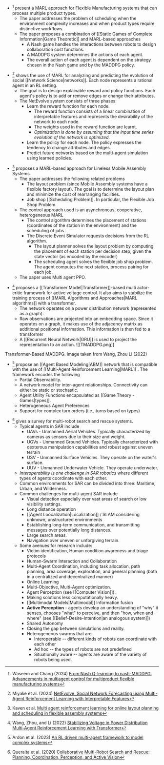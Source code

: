 * [^Waseem_2024] present a MARL approach for Flexible Manufacturing systems that can process multiple product types. 
	* The paper addresses the problem of scheduling when the environment complexity increases and when product types require distinctive workflows.
	* The paper proposes a combination of [[Static Games of Complete Information|Game Theoretic]] and MARL-based approaches 
		* A Nash game handles the interactions between robots to design collaboration cost functions.
		* A MADDPG system determines the actions of each agent. 
		* The overall action of each agent is dependent on the strategy chosen in the Nash game and by the MADDPG policy. 

[^Waseem_2024]: Waseem and Chang (2024) [From Nash Q-learning to nash-MADDPG: Advancements in multiagent control for multiproduct flexible manufacturing systems](https://www.sciencedirect.com/science/article/pii/S0278612524000530)

* [^miyake_2024] shows the use of MARL for analyzing and predicting the evolution of social [[Network Science|networks]].  Each node represents a rational agent in an RL setting. 
	* The goal is to design explainable reward and policy functions. Each agent's policy is to add or remove edges or change their attributes. 
	* The NetEvolve system consists of three phases:
		* Learn the reward function for each node. 
			* The reward function consists of a linear combination of interpretable features and represents the desirability of the network to each node. 
			* The weights used in the reward function are learnt. 
			* *Optimization is done by assuming that the input time series evolution of the network is optimized*. 
		* Learn the policy for each node. The policy expresses the tendency to change attributes and edges. 
		* Predict future networks based on the multi-agent simulation using learned policies.

[^Miyake_2024]: Miyake et al. (2024) [NetEvolve: Social Network Forecasting using Multi-Agent Reinforcement Learning with Interpretable Features](https://dl.acm.org/doi/pdf/10.1145/3589334.3647982)

* [^kaven_2024] proposes a MARL-based approach for Lineless Mobile Assembly Systems.
	* The paper addresses the following related problems
		* The layout problem (since Mobile Assembly systems have a flexible factory layout). The goal is to determine the layout plan and minimize the cost of rearranging facilities.
		*  Job shop [[Scheduling Problem]]. In particular, the Flexible Job Shop Problem. 
	* The control approach used is an asynchronous, cooperative, heterogeneous MARL
		* The control algorithm determines the placement of stations (coordinates of the station in the environment) and the scheduling of jobs
		* The Discrete Event Simulator requests decisions from the RL algorithm. 
			* The layout planner solves the layout problem by computing the placement of each station per decision step, given the state vector (as encoded by the encoder)
			* The scheduling agent solves the flexible job shop problem. The agent computes the next station, process pairing for each job.
	* The paper uses Multi agent PPO.


[^Kaven_2024]: Kaven et al. [Multi agent reinforcement learning for online layout planning and scheduling in flexible assembly systems](https://link.springer.com/article/10.1007/s10845-023-02309-8)

* [^Wang_2022] proposes a [[Transformer Model|Transformer]]-based multi actor-critic framework for active voltage control. It also aims to stabilize the training process of [[MARL Algorithms and Approaches|MARL algorithms]] with a transformer.
	* The network operates on a power distribution network (represented as a graph). 
	* Raw observations are projected into an embedding space. Since it operates on a graph, it makes use of the adjacency matrix as additional positional information.  This information is then fed to a transformer
	* A [[Recurrent Neural Network|GRU]] is used to project the representation to an action. 
![[TMADDPG.png]]
<figcaption> Transformer-Based MADDPG. Image taken from Wang, Zhou Li (2022) </figcaption>

[^Wang_2022]: Wang, Zhou, and Li (2022) [Stabilizing Voltage in Power Distribution Multi-Agent Reinforcement Learning with Transformer](https://arxiv.org/pdf/2206.03721)

* [^ardon_2022] propose an [[Agent Based Modeling|ABM]] network that is compatible with the use of [[Multi-Agent Reinforcement Learning|MARL]] .  The framework encodes the following
	* Partial Observability. 
	* A network model for inter-agent relationships.  Connectivity can either be static or stochastic. 
	* Agent Utility Functions encapsulated as [[Game Theory - Games|types]].
	* Heterogeneous Agent Preferences
	* Support for complex turn orders (i.e., turns based on types)

[^Ardon_2022]: Ardon et al. (2023) [An RL driven multi-agent framework to model complex systems](https://arxiv.org/pdf/2210.06012)


* [^Queralta_2020] gives a survey for multi-robot search and rescue systems. 
	* Typical agents in SAR include
		* UAVs - Unmanned Aerial Vehicles. Typically characterized by cameras as sensors due to their size and weight. 
		* UGVs - Unmanned Ground Vehicles. Typically characterized with dexterous manipulation capabilities and robust against uneven terrain
		* USV - Unmanned Surface Vehicles. They operate on the water's surface.
		* UUV - Unmanned Underwater Vehicle. They operate underwater. 
	* *Interoperability is one challenge in SAR robotics* where different types of agents coordinate with each other.
	* Common environments for SAR can be divided into three: Maritime, Urban, and Wilderness.
	* Common challenges for multi-agent SAR include
		* Visual detection especially over vast areas of search or low visibility settings.
		* Long distance operation
		* [[Agent Loocalization|Localization]] / SLAM considering unknown, unstructured environments
		* Establishing long-term communication, and transmitting messages over potentially long distances.
		* Large search areas.
		* Navigation over uneven or unforgiving terrain.
	* Some avenues for research include:
		* Victim identification, Human condition awareness and triage protocols
		* Human-Swarm Interaction and Collaboration
		* Multi-Agent Coordination, including task allocation, path planning, area coverage, exploration, and general planning (both in a centralized and decentralized manner)
		* Online Learning
		* Multi-Objective, Multi-Agent optimization.
		* Agent Perception (see [[Computer Vision]]). 
		* Making solutions less computationally heavy.
		* [[Multimodal Models|Multimodal]] Information fusion
		* **Active Perception** - agents develop an understanding of "why" it senses, chooses "what" to perceive, and then "how, when and where" (see [[Belief-Desire-Intention|an analogous system]])
		* Shared Autonomy
		* Closing the gap between simulations and reality.
		* Heterogeneous swarms that are
			* Interoperable -- different kinds of robots can coordinate with each other
			* Ad hoc -- the types of robots are not predefined
			* Situationally aware -- agents are aware of the variety of robots being used. 


[^Queralta_2020]: Queralta et al. (2020) [Collaborative Multi-Robot Search and Rescue: Planning, Coordination, Perception, and Active Vision](https://ieeexplore.ieee.org/document/9220149?denied=)
